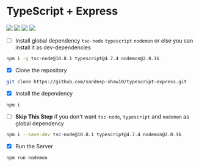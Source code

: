 # TypeScript + Express
![](https://img.shields.io/badge/TypeScript-007ACC?style=for-the-badge&logo=typescript&logoColor=white)
![](https://img.shields.io/badge/Express.js-000000?style=for-the-badge&logo=express&logoColor=white)
![](https://img.shields.io/badge/Nodemon-acacac?style=for-the-badge&logo=nodemon&logoColor=339933)
![](https://img.shields.io/badge/Node.js-339933?style=for-the-badge&logo=nodedotjs&logoColor=white)

- [ ] Install global dependency `tsc-node` `typescript` `nodemon` or else you can install it as dev-dependencies
```sh
npm i -g tsc-node@10.8.1 typescript@4.7.4 nodemon@2.0.16
```

- [x] Clone the repository
```sh
git clone https://github.com/sandeep-shaw10/typescript-express.git
```

- [x] Install the dependency
```sh
npm i
```

- [ ] **Skip This Step** if you don't want `tsc-node`, `typescript` and `nodemon` as global dependency
```sh
npm i --save-dev tsc-node@10.8.1 typescript@4.7.4 nodemon@2.0.16
```

- [x] Run the Server
```
npm run nodemon
```
